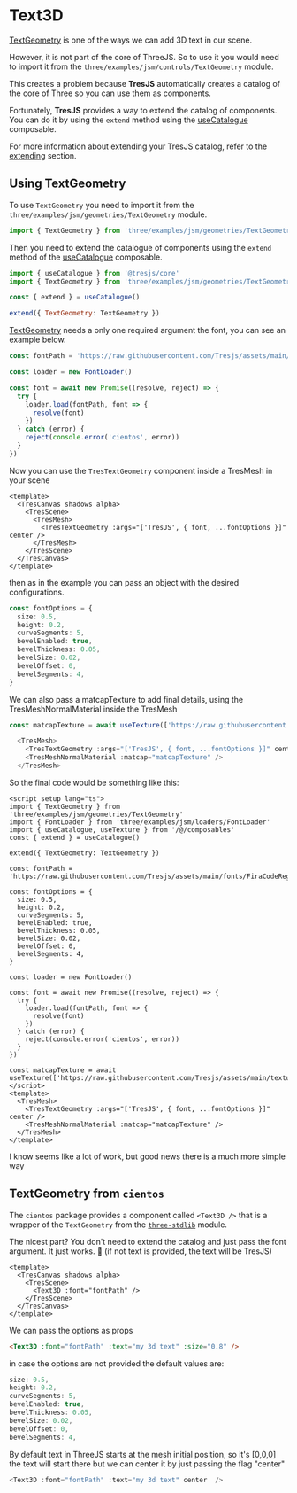 # Text3D

[TextGeometry](https://threejs.org/docs/index.html?q=text#examples/en/geometries/TextGeometry) is one of the ways we can add 3D text in our scene.

<StackBlitzEmbed projectId="tresjs-text3d-cientos" />

However, it is not part of the core of ThreeJS. So to use it you would need to import it from the `three/examples/jsm/controls/TextGeometry` module.

This creates a problem because **TresJS** automatically creates a catalog of the core of Three so you can use them as components.

Fortunately, **TresJS** provides a way to extend the catalog of components. You can do it by using the `extend` method using the [useCatalogue](/api/composables#usecatalog) composable.

For more information about extending your TresJS catalog, refer to the [extending](/advanced/extending.md) section.

## Using TextGeometry

To use `TextGeometry` you need to import it from the `three/examples/jsm/geometries/TextGeometry` module.

```js
import { TextGeometry } from 'three/examples/jsm/geometries/TextGeometry'
```

Then you need to extend the catalogue of components using the `extend` method of the [useCatalogue](/api/composables#usecatalog) composable.

```js
import { useCatalogue } from '@tresjs/core'
import { TextGeometry } from 'three/examples/jsm/geometries/TextGeometry'

const { extend } = useCatalogue()

extend({ TextGeometry: TextGeometry })
```

[TextGeometry](https://threejs.org/docs/index.html?q=text#examples/en/geometries/TextGeometry) needs a only one required argument the font, you can see an example below.

```js
const fontPath = 'https://raw.githubusercontent.com/Tresjs/assets/main/fonts/FiraCodeRegular.json'

const loader = new FontLoader()

const font = await new Promise((resolve, reject) => {
  try {
    loader.load(fontPath, font => {
      resolve(font)
    })
  } catch (error) {
    reject(console.error('cientos', error))
  }
})
```

Now you can use the `TresTextGeometry` component inside a TresMesh in your scene

```vue
<template>
  <TresCanvas shadows alpha>
    <TresScene>
      <TresMesh>
        <TresTextGeometry :args="['TresJS', { font, ...fontOptions }]" center />
      </TresMesh>
    </TresScene>
  </TresCanvas>
</template>
```

then as in the example you can pass an object with the desired configurations.

```ts
const fontOptions = {
  size: 0.5,
  height: 0.2,
  curveSegments: 5,
  bevelEnabled: true,
  bevelThickness: 0.05,
  bevelSize: 0.02,
  bevelOffset: 0,
  bevelSegments: 4,
}
```

We can also pass a matcapTexture to add final details, using the TresMeshNormalMaterial inside the TresMesh

```ts
const matcapTexture = await useTexture(['https://raw.githubusercontent.com/Tresjs/assets/main/textures/matcaps/7.png'])

  <TresMesh>
    <TresTextGeometry :args="['TresJS', { font, ...fontOptions }]" center />
    <TresMeshNormalMaterial :matcap="matcapTexture" />
  </TresMesh>
```

So the final code would be something like this:

```vue
<script setup lang="ts">
import { TextGeometry } from 'three/examples/jsm/geometries/TextGeometry'
import { FontLoader } from 'three/examples/jsm/loaders/FontLoader'
import { useCatalogue, useTexture } from '/@/composables'
const { extend } = useCatalogue()

extend({ TextGeometry: TextGeometry })

const fontPath = 'https://raw.githubusercontent.com/Tresjs/assets/main/fonts/FiraCodeRegular.json'

const fontOptions = {
  size: 0.5,
  height: 0.2,
  curveSegments: 5,
  bevelEnabled: true,
  bevelThickness: 0.05,
  bevelSize: 0.02,
  bevelOffset: 0,
  bevelSegments: 4,
}

const loader = new FontLoader()

const font = await new Promise((resolve, reject) => {
  try {
    loader.load(fontPath, font => {
      resolve(font)
    })
  } catch (error) {
    reject(console.error('cientos', error))
  }
})

const matcapTexture = await useTexture(['https://raw.githubusercontent.com/Tresjs/assets/main/textures/matcaps/7.png'])
</script>
<template>
  <TresMesh>
    <TresTextGeometry :args="['TresJS', { font, ...fontOptions }]" center />
    <TresMeshNormalMaterial :matcap="matcapTexture" />
  </TresMesh>
</template>
```

I know seems like a lot of work, but good news there is a much more simple way

## TextGeometry from `cientos`

The `cientos` package provides a component called `<Text3D />` that is a wrapper of the `TextGeometry` from the [`three-stdlib`](https://github.com/pmndrs/three-stdlib) module.

The nicest part? You don't need to extend the catalog and just pass the font argument.
It just works. 💯 (if not text is provided, the text will be TresJS)

```vue
<template>
  <TresCanvas shadows alpha>
    <TresScene>
      <Text3D :font="fontPath" />
    </TresScene>
  </TresCanvas>
</template>
```

We can pass the options as props

```html
<Text3D :font="fontPath" :text="my 3d text" :size="0.8" />
```

in case the options are not provided the default values are:

```js
size: 0.5,
height: 0.2,
curveSegments: 5,
bevelEnabled: true,
bevelThickness: 0.05,
bevelSize: 0.02,
bevelOffset: 0,
bevelSegments: 4,
```

By default text in ThreeJS starts at the mesh initial position, so it's [0,0,0] the text will start there but we can center it by just passing the flag "center"

```js
<Text3D :font="fontPath" :text="my 3d text" center  />
```
